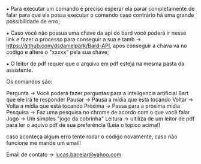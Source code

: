 
⁕ Para executar um comando é preciso esperar ela parar completamente de falar para que ela possa executar o comando
caso contrário há uma grande possibilidade de erro;

⁕ Caso você não possua uma chave da api do bard você poderá ir nesse link e fazer o processo para conseguir a sua e tamb
->  https://github.com/dsdanielpark/Bard-API, após conseguir a chava vá no codigo e altere o "xxxxx" pela sua chave;

⁕ O leitor de pdf requer que o arquivo em pdf esteja na mesma pasta da assistente.


Os comandos são: 

Pergunta -> Você poderá fazer perguntas para a inteligencia artificial Bart que ele irá te responder
Pausar -> Pausa a mídia que está tocando
Voltar -> Volta a mídia que está tocando
Próxima -> Passa para a proxima mídia
Pesquisa -> Faz uma pesquisa no chrome de acordo com o que você falar
Jogo ->  Um simples "jogo da cobrinha"
Leitura -> ultiliza de um leitor de pdf para ler o aquivo pdf de sua preferência (Leia o topico acima!)



caso aconteça algum erro tente rodar o código novamente, caso não funcione me mande um email!

Email de contato -> lucas.bacelar@yahoo.com
